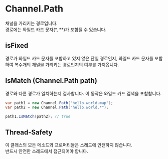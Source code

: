 Channel.Path
====
채널을 가리키는 경로입니다. <br>
경로에는 와일드 카드 문자(*, **)가 포함될 수 있습니다.

isFixed
----
경로가 와일드 카드 문자를 포함하고 있지 않은 단일 경로인지, 와일드 카드 문자를 포함하여 복수개의 채널을 가리키는 경로인지의 여부를 가져옵니다.

IsMatch (Channel.Path path)
----
경로와 다른 경로가 일치하는지 검사합니다. 이 동작은 와일드 카드 검색을 포함합니다.
```c#
var path1 = new Channel.Path("hello.world.map");
var path2 = new Channel.Path("hello.world.*");

path1.IsMatch(path2); // true
```

Thread-Safety
----
이 클래스의 모든 메소드와 프로퍼티들은 스레드에 안전하지 않습니다.<br>
반드시 안전한 스레드에서 접근되어야 합니다.
